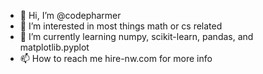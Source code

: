 - 👋 Hi, I’m @codepharmer
- 👀 I’m interested in most things math or cs related
- 🌱 I’m currently learning numpy, scikit-learn, pandas, and matplotlib.pyplot
- 📫 How to reach me hire-nw.com for more info

<!---
codepharmer/codepharmer is a ✨ special ✨ repository because its `README.md` (this file) appears on your GitHub profile.
You can click the Preview link to take a look at your changes.
--->
